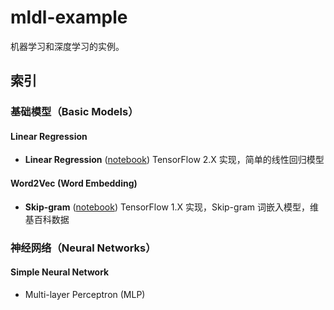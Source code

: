 # mldl-example

机器学习和深度学习的实例。

## 索引

### 基础模型（Basic Models）

#### Linear Regression

- **Linear Regression** ([notebook](https://github.com/goozp/mldl-example/blob/master/basic/linear/simple-linear-tf2.ipynb)) TensorFlow 2.X 实现，简单的线性回归模型

#### Word2Vec (Word Embedding)

- **Skip-gram** ([notebook](https://github.com/goozp/mldl-example/blob/master/basic/word2vec/skip-gram-tf1.ipynb)) TensorFlow 1.X 实现，Skip-gram 词嵌入模型，维基百科数据

### 神经网络（Neural Networks）

#### Simple Neural Network
- Multi-layer Perceptron (MLP) 
